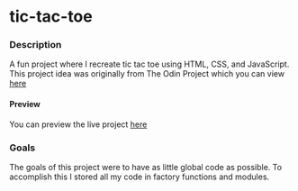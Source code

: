# tic-tac-toe
### Description
A fun project where I recreate tic tac toe using HTML, CSS, and JavaScript.
This project idea was originally from The Odin Project which you can view [here](https://www.theodinproject.com/lessons/node-path-javascript-tic-tac-toe)
#### Preview
You can preview the live project [here](https://high23.github.io/tic-tac-toe/)

### Goals
The goals of this project were to have as little global code as possible.
To accomplish this I stored all my code in factory functions and modules.

